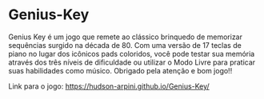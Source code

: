 # Genius-Key

Genius Key é um jogo que remete ao clássico brinquedo de memorizar sequências surgido na década de 80. Com uma versão de 17 teclas de piano no lugar dos icônicos pads coloridos,
você pode testar sua memória através dos três níveis de dificuldade ou utilizar o Modo Livre para praticar suas habilidades como músico. Obrigado pela atenção e bom jogo!!

Link para o jogo: https://hudson-arpini.github.io/Genius-Key/
